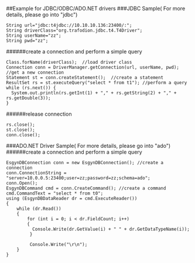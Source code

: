 ##Example for JDBC/ODBC/ADO.NET drivers
###JDBC Sample( For more details, please go into "jdbc")
```
String url="jdbc:t4jdbc://10.10.10.136:23400/:";    
String driverClass="org.trafodion.jdbc.t4.T4Driver";
String userName="zz";
String pwd="zz";
```
######create a connection and perform a simple query
```
Class.forName(driverClass);  //load driver class
Connection conn = DriverManager.getConnection(url, userName, pwd); //get a new connection
Statement st = conn.createStatement();  //create a statement
ResultSet rs = st.executeQuery("select * from t1"); //perform a query
while (rs.next()) {  
  System.out.println(rs.getInt(1) + "," + rs.getString(2) + "," + rs.getDouble(3));  
}
```
######release connection
```
rs.close();  
st.close();  
conn.close();
```
###ADO.NET Driver Sample( For more details, please go into "ado")  
######create a connection and perform a simple query
```
EsgynDBConnection conn = new EsgynDBConnection(); //create a connection
conn.ConnectionString = "server=10.0.0.5:23400;user=zz;password=zz;schema=ado";
conn.Open();
EsgynDBCommand cmd = conn.CreateCommand(); //create a command
cmd.CommandText = "select * from t0";
using (EsgynDBDataReader dr = cmd.ExecuteReader())
{
    while (dr.Read())
    {
	    for (int i = 0; i < dr.FieldCount; i++)
	    {
	      Console.Write(dr.GetValue(i) + " " + dr.GetDataTypeName(i));
	     }

	     Console.Write("\r\n");
    }
}
```

